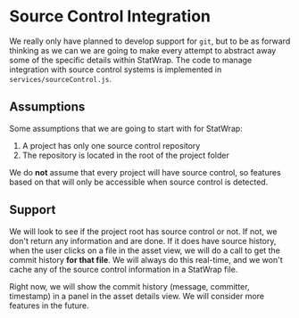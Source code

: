 # Source Control Integration

We really only have planned to develop support for `git`, but to be as forward thinking as we can we are going to make every attempt to abstract away some of the specific details within StatWrap. The code to manage integration with source control systems is implemented in `services/sourceControl.js`.

## Assumptions

Some assumptions that we are going to start with for StatWrap:

1. A project has only one source control repository
2. The repository is located in the root of the project folder

We do **not** assume that every project will have source control, so features based on that will only be accessible when source control is detected.

## Support

We will look to see if the project root has source control or not. If not, we don't return any information and are done. If it does have source history, when the user clicks on a file in the asset view, we will do a call to get the commit history **for that file**. We will always do this real-time, and we won't cache any of the source control information in a StatWrap file.

Right now, we will show the commit history (message, committer, timestamp) in a panel in the asset details view. We will consider more features in the future.
